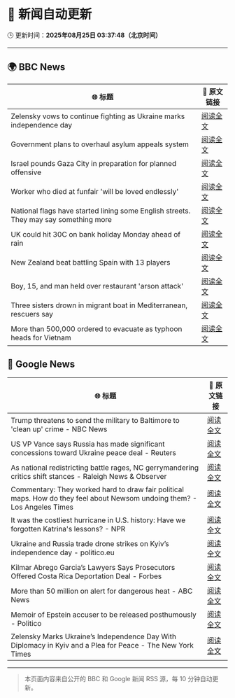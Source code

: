# 🧠 新闻自动更新

🕒 更新时间：**2025年08月25日 03:37:48（北京时间）**

---

## 🌍 BBC News

| 🌐 标题 | 🔗 原文链接 |
|--------|-------------|
| Zelensky vows to continue fighting as Ukraine marks independence day | [阅读全文](https://www.bbc.com/news/articles/czxy2v9dzgxo?at_medium=RSS&at_campaign=rss) |
| Government plans to overhaul asylum appeals system | [阅读全文](https://www.bbc.com/news/articles/cg4xp4ywk47o?at_medium=RSS&at_campaign=rss) |
| Israel pounds Gaza City in preparation for planned offensive | [阅读全文](https://www.bbc.com/news/articles/cvg478y8l09o?at_medium=RSS&at_campaign=rss) |
| Worker who died at funfair 'will be loved endlessly' | [阅读全文](https://www.bbc.com/news/articles/c2djy596rezo?at_medium=RSS&at_campaign=rss) |
| National flags have started lining some English streets. They may say something more | [阅读全文](https://www.bbc.com/news/articles/cx271162ee3o?at_medium=RSS&at_campaign=rss) |
| UK could hit 30C on bank holiday Monday ahead of rain | [阅读全文](https://www.bbc.com/news/articles/cj6yp0j7znxo?at_medium=RSS&at_campaign=rss) |
| New Zealand beat battling Spain with 13 players | [阅读全文](https://www.bbc.com/sport/rugby-union/articles/cn85q4nnjglo?at_medium=RSS&at_campaign=rss) |
| Boy, 15, and man held over restaurant 'arson attack' | [阅读全文](https://www.bbc.com/news/articles/c1dxy4e9q49o?at_medium=RSS&at_campaign=rss) |
| Three sisters drown in migrant boat in Mediterranean, rescuers say | [阅读全文](https://www.bbc.com/news/articles/cp89rqgjq1no?at_medium=RSS&at_campaign=rss) |
| More than 500,000 ordered to evacuate as typhoon heads for Vietnam | [阅读全文](https://www.bbc.com/news/articles/cx2pw5ypwqeo?at_medium=RSS&at_campaign=rss) |

## 📰 Google News

| 🌐 标题 | 🔗 原文链接 |
|--------|-------------|
| Trump threatens to send the military to Baltimore to 'clean up' crime - NBC News | [阅读全文](https://news.google.com/rss/articles/CBMiwAFBVV95cUxQTVFsVzVmYjFRM0dEUmR5UUsxTmVaMnVXSjlPQzJDLWxNWDVILUtmbGNTSEtFTlk3RXlGSTlPeTRCTjM1T25DOTFSSzJmSU1NWmVmOXB0YVNwc3BwS3l5UXRsdkZ4VHFQUnFwdjVvTnY5d19IaElOVEVWMHpsQ19KMFl1ODAtTW9XMV80UTlOdTBGQzZjVzYyazdTUF8zaS1ySk1IUVJmYk05NDRHZ0VBdFAxLUlxR0RFNDlrZmNuMmbSAVZBVV95cUxPaEFfZDFpbk02SG5jSE9uam9NWk90eHNLZ00zV21WSHlxcDM5MllwaGJlWGE1TlBNaGhNbUhQUFlvUkFkYWhROWtQZGdtV2pjNm1mbXNJZw?oc=5) |
| US VP Vance says Russia has made significant concessions toward Ukraine peace deal - Reuters | [阅读全文](https://news.google.com/rss/articles/CBMixAFBVV95cUxPaVdlSnltTGVUa3d1U0hDUWsybUpWS1Jrczl3R1FqQ1QwRElGZkFPRzFPT3VZLVJOeXA4UW4xRkNXSHFKbUh0Q0h4Ui1mNmJ4VWZod002V3lUWTVBTG9lU3hhVEZ2aXUxZXhqYkFnMEQ2WXdYbVJiTWkzckZCV0tyUmdkYzVRTkJtZThXejZfUXJ0dURXa3JsNEFqWDJJZjl0UXhhbDcxbXc4bG95WTEwSXdCbmt2b09PV09JVU1iS2xpSlhB?oc=5) |
| As national redistricting battle rages, NC gerrymandering critics shift stances - Raleigh News & Observer | [阅读全文](https://news.google.com/rss/articles/CBMigAFBVV95cUxPM2Nxb2VyeGdBc3FUSGZkM1hzQmJvLVhRdEhYLWhLSXJKOUZHZ1B0TmhHUFhmQko4d0Vjbkl0ekRzai1XYTVPYjdUcEoxMXozSE5xS0ZHTVljUzZUdHl5dFNzeGc0Q3ZxWDFzeC1IV3RVOVpmM3JBYWplT3dRZmk1V9IBgAFBVV95cUxQWGRsVWo0a2l2MTRybEZpeW5aTmpJZ1FaWjMzN2hpQ0c0WmtXRm12Y0xrZ21rYXVmem16VzU5NHcwLUNFbGR4UGlkMEtCQUo5UWxDY0N6cDBhVXJUSzAwNEQ2cHl3dExNTDJLWnZ3ZTFxeVhPbzlQVFhwMHQyZ1VTaA?oc=5) |
| Commentary: They worked hard to draw fair political maps. How do they feel about Newsom undoing them? - Los Angeles Times | [阅读全文](https://news.google.com/rss/articles/CBMiswFBVV95cUxPdmpiU0RKZHZSNTlWS2tpWkRzYzRjdVp0ZThEQnRpZ21Vc2tyV2d6Nk44aS0tSUlQaGUwWlFqUjhQX215ZmFGb2RIenZqZ3JhcXZ0RUFNMnlPWWZTUlRxWUxWZV9BYkNoUFlfZ08xNUtTYXJqbElaMWJfdFFEVkl4ZEVfRnYyUzNnVVhaclhtakZxWlZLLTRPSkRNWms4WFl4d29Tall0RDdUODRFWU14SXk2NA?oc=5) |
| It was the costliest hurricane in U.S. history: Have we forgotten Katrina's lessons? - NPR | [阅读全文](https://news.google.com/rss/articles/CBMiiwFBVV95cUxPbEFtSjJaWG9md0U3TDVkbmhLM1JodDRaNF9tZWNTY19veU1MeW1fSVJDV3NMQUF0V3I3NzFmdGhLakVzVW8zQ3BPOUx6TE8yLU5PREVTUDlETjF5aGljNE9VMHV0SmN4UDJwcXZJVVhZUlAwUFpibVQxZ2tXWU5YVUM5Z2l3WTdhTUpv?oc=5) |
| Ukraine and Russia trade drone strikes on Kyiv’s independence day - politico.eu | [阅读全文](https://news.google.com/rss/articles/CBMingFBVV95cUxOQ2dTWjQtYkRmUEVvMUc2b2FjTlJ3bFNqTXlXMlB2UHpuSjJzOUtmTFM5VEZYeTNybkkzcks3YURfbUVsYm53bFBRblN2Qjc0a3hSVEl2dGU5M25vSUtoMTd0UjRQZjVZZ29iajd4VzBXTEZlNl9rckZZMUFjMGprdmZrOW5hZ2hJVm1BSUpvTGFKdDZpSm9uV2FVVnM5dw?oc=5) |
| Kilmar Abrego Garcia’s Lawyers Says Prosecutors Offered Costa Rica Deportation Deal - Forbes | [阅读全文](https://news.google.com/rss/articles/CBMi_AFBVV95cUxNR2wxRkhxYzVvYk5TdzF1RGE3YThfWnVLZnhab21zVHBULWhCTUVSd1o5QnZQUU1UZ3JFOUFTN3U0bFZCeXIxYTcyQTF0RTZuNHhSdHdXdWZGdjMtWUpyQlBKOXd2dUhlalFvUDl5YmFlM0taSUNCWE40SUZ0V1NpTWxDckZUV3B4Y0plWUpNSUc1YnlrT3ZBWXRlMk4zLU9LZFNsWWhaWTNDcHVUNFBJVDdRelBLM05COFRsOWxZNGM0akV6WWhXYWNVNWxKa1BvS3ZseFZDd2Ytc0w1d2lkTHVZRkxXQ1VkNVg4ODVHZHlQWDZuS19zNndJRmI?oc=5) |
| More than 50 million on alert for dangerous heat - ABC News | [阅读全文](https://news.google.com/rss/articles/CBMiggFBVV95cUxQNjdEcVlfZVdOTTZnWG1MUW04Q0tnTXlKTm1maVlJM1pra2NkWHlvWFg1VExTWUgxTDVNZGFpTC1oRzQ0THpYdTNjRG0tcUxGWnBWVHF6X3JQVFpRNDJaM0xFTFhLTmg0cU44RlFNNnRZR25DTkNxYld0NjVDMHlEUDRn0gGHAUFVX3lxTE43SUd2b05uMFRpUXRBQXluZzVsZHVNcmtGVVFKWGphZ1pER2h0SlFUcm9GcjNXNE9YME5xa0FxRV9kU0tpQ0IzR1JVRnJZQWtGV3dwMTJBMTdteWNBZC1xV0tZbU85Sngydmx3ZFIyY3g4X3N1bmFFdGpiMmNDV0hNZnZZUTJYbw?oc=5) |
| Memoir of Epstein accuser to be released posthumously - Politico | [阅读全文](https://news.google.com/rss/articles/CBMiowFBVV95cUxPUDlHR01QVzFCcG0yckFhMkxBcWZZWXhiam1fUWV6WlR6Z0VNTldWVl9sTXJYRHRYbUNia19HcDVhaktFVXA0NUd4SG1vdHJYUTZlOVRvVWdYVl9pdEIxTHhrQlM5emRIcXowTFlLZHV2dXZoRGJHYm9LYmI2eHlHdU9tRVVZQ01KVFJuRWVzNEMtcDBKWmwwS192S0JwVWVFN3hn?oc=5) |
| Zelensky Marks Ukraine’s Independence Day With Diplomacy in Kyiv and a Plea for Peace - The New York Times | [阅读全文](https://news.google.com/rss/articles/CBMijwFBVV95cUxPbl9jX3NKSGJQR211eUxDajAxRkVkaGtSdzRrcDBDbE55WFVxTDFHYU5TcXpPSlN6bklVZVNHUDRZNkcybUt0Tl9sNTNLbGJ0Y0l4MUlud090RmZHZEM4YUpNSGFKaG9abWQ0TE8wQ3l0ay1TZ2ZXQkhuc2k0WEgyeTFoZnlFQXRTZDBCd2czQQ?oc=5) |

---
> 本页面内容来自公开的 BBC 和 Google 新闻 RSS 源，每 10 分钟自动更新。